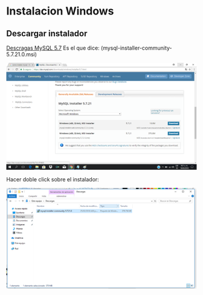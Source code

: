 # Instalacion Windows

## Descargar instalador

[Descragas MySQL 5.7](https://dev.mysql.com/downloads/windows/installer/5.7.html)
Es el que dice: (mysql-installer-community-5.7.21.0.msi)

![alt text](./mysqlDownloadPage.png "Img")

Hacer doble click sobre el instalador:

![alt text](./mysqlInstalador.png "Img")




